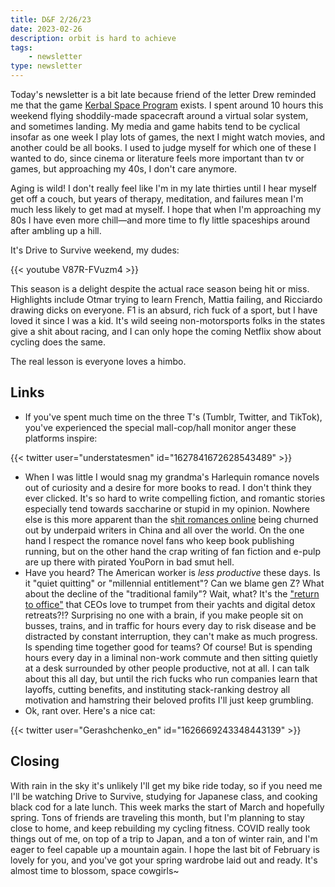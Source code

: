 ```yaml
---
title: D&F 2/26/23
date: 2023-02-26
description: orbit is hard to achieve
tags: 
    - newsletter
type: newsletter
---
```


Today's newsletter is a bit late because friend of the letter Drew reminded me that the game [Kerbal Space Program](https://www.kerbalspaceprogram.com/) exists. I spent around 10 hours this weekend flying shoddily-made spacecraft around a virtual solar system, and sometimes landing. My media and game habits tend to be cyclical insofar as one week I play lots of games, the next I might watch movies, and another could be all books. I used to judge myself for which one of these I wanted to do, since cinema or literature feels more important than tv or games, but approaching my 40s, I don't care anymore.

Aging is wild! I don't really feel like I'm in my late thirties until I hear myself get off a couch, but years of therapy, meditation, and failures mean I'm much less likely to get mad at myself. I hope that when I'm approaching my 80s I have even more chill—and more time to fly little spaceships around after ambling up a hill.

It's Drive to Survive weekend, my dudes:

{{< youtube V87R-FVuzm4 >}}

This season is a delight despite the actual race season being hit or miss. Highlights include Otmar trying to learn French, Mattia failing, and Ricciardo drawing dicks on everyone. F1 is an absurd, rich fuck of a sport, but I have loved it since I was a kid. It's wild seeing non-motorsports folks in the states give a shit about racing, and I can only hope the coming Netflix show about cycling does the same.

The real lesson is everyone loves a himbo.

## Links

- If you've spent much time on the three T's (Tumblr, Twitter, and TikTok), you've experienced the special mall-cop/hall monitor anger these platforms inspire:

{{< twitter user="understatesmen" id="1627841672628543489" >}}

- When I was little I would snag my grandma's Harlequin romance novels out of curiosity and a desire for more books to read. I don't think they ever clicked. It's so hard to write compelling fiction, and romantic stories especially tend towards saccharine or stupid in my opinion. Nowhere else is this more apparent than the s[hit romances online](https://restofworld.org/2022/china-romance-novels/) being churned out by underpaid writers in China and all over the world. On the one hand I respect the romance novel fans who keep book publishing running, but on the other hand the crap writing of fan fiction and e-pulp are up there with pirated YouPorn in bad smut hell.
- Have you heard? The American worker is _less productive_ these days. Is it "quiet quitting" or "millennial entitlement"? Can we blame gen Z? What about the decline of the "traditional family"? Wait, what? It's the ["return to office"](https://fortune.com/2023/02/16/return-office-real-reason-slump-productivity-data-careers-gleb-tsipursky/) that CEOs love to trumpet from their yachts and digital detox retreats?!? Surprising no one with a brain, if you make people sit on busses, trains, and in traffic for hours every day to risk disease and be distracted by constant interruption, they can't make as much progress. Is spending time together good for teams? Of course! But is spending hours every day in a liminal non-work commute and then sitting quietly at a desk surrounded by other people productive, not at all. I can talk about this all day, but until the rich fucks who run companies learn that layoffs, cutting benefits, and instituting stack-ranking destroy all motivation and hamstring their beloved profits I'll just keep grumbling.
- Ok, rant over. Here's a nice cat:

{{< twitter user="Gerashchenko_en" id="1626669243348443139" >}}

## Closing

With rain in the sky it's unlikely I'll get my bike ride today, so if you need me I'll be watching Drive to Survive, studying for Japanese class, and cooking black cod for a late lunch. This week marks the start of March and hopefully spring. Tons of friends are traveling this month, but I'm planning to stay close to home, and keep rebuilding my cycling fitness. COVID really took things out of me, on top of a trip to Japan, and a ton of winter rain, and I'm eager to feel capable up a mountain again. I hope the last bit of February is lovely for you, and you've got your spring wardrobe laid out and ready. It's almost time to blossom, space cowgirls~

